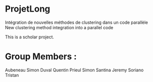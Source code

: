 # ProjetLong
Intégration de nouvelles méthodes de clustering dans un code parallèle 
New clustering method integration into a parallel code

This is a scholar project.

# Group Members :
Aubeneau Simon
Duval Quentin
Prieul Simon
Santina Jeremy
Soriano Tristan
